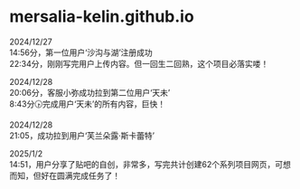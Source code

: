 # mersalia-kelin.github.io

2024/12/27
<br>14:56分，第一位用户‘沙沟与湖’注册成功
<br>22:34分，刚刚写完用户上传内容。但一回生二回熟，这个项目必落实喽！

2024/12/28
<br>20:06分，客服小弥成功拉到第二位用户‘天未’
<br>8:43分🕟完成用户‘天未’的所有内容，巨快！

2024/12/28
<br>21:05，成功拉到用户‘芙兰朵露·斯卡蕾特’

2025/1/2
<br>14:51，用户分享了贴吧的自创，非常多，写完共计创建62个系列项目网页，可想而知，但好在圆满完成任务了！
